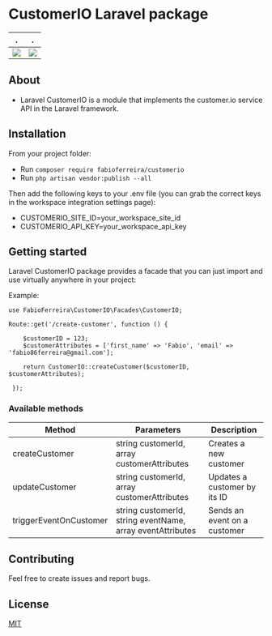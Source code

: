 # CustomerIO Laravel package

.  |  .
:-------------------------:|:-------------------------:
![](https://i.pinimg.com/favicons/fbca8b7a6100411130abc2f23527a18ba614184a1ff1b52293e4cc04.ico?15b542fe9aae58f3af08772d23415742)  |  ![](https://www.fullfatthings.com/sites/default/files/styles/1of4_square_xs/public/field_card_image/laravel-logo.png.jpg?itok=8gp9lXmr)


## About

* Laravel CustomerIO is a module that implements the customer.io service API in the Laravel framework.

## Installation

From your project folder:
* Run `composer require fabioferreira/customerio`
* Run `php artisan vendor:publish --all`

Then add the following keys to your .env file (you can grab the correct keys in the workspace integration settings page):
* CUSTOMERIO_SITE_ID=your_workspace_site_id
* CUSTOMERIO_API_KEY=your_workspace_api_key
## Getting started
Laravel CustomerIO package provides a facade that you can just import and use virtually anywhere in your project:

Example:

```
use FabioFerreira\CustomerIO\Facades\CustomerIO;

Route::get('/create-customer', function () {

    $customerID = 123;
    $customerAttributes = ['first_name' => 'Fabio', 'email' => 'fabio86ferreira@gmail.com'];

    return CustomerIO::createCustomer($customerID, $customerAttributes);

 });
```

### Available methods

Method | Parameters | Description
--- | --- | ---
createCustomer | string customerId, array customerAttributes | Creates a new customer
updateCustomer | string customerId, array customerAttributes | Updates a customer by its ID
triggerEventOnCustomer | string customerId, string eventName, array eventAttributes | Sends an event on a customer

## Contributing

Feel free to create issues and report bugs.


## License

[MIT](https://opensource.org/licenses/MIT)